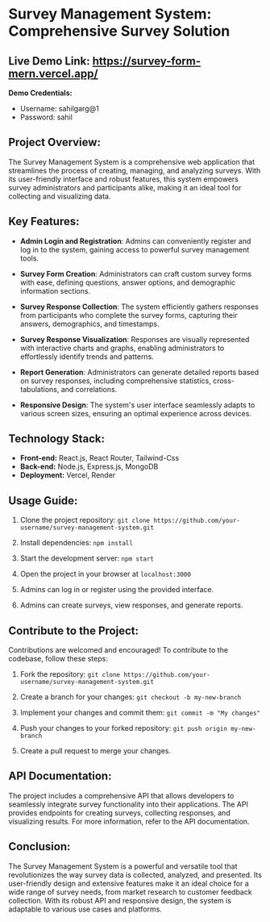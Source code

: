 
 # Survey Management System: Comprehensive Survey Solution

## Live Demo Link: https://survey-form-mern.vercel.app/

**Demo Credentials:**

* Username: sahilgarg@1
* Password: sahil


## Project Overview:

The Survey Management System is a comprehensive web application that streamlines the process of creating, managing, and analyzing surveys. With its user-friendly interface and robust features, this system empowers survey administrators and participants alike, making it an ideal tool for collecting and visualizing data.

## Key Features:

- **Admin Login and Registration**: Admins can conveniently register and log in to the system, gaining access to powerful survey management tools.

- **Survey Form Creation**: Administrators can craft custom survey forms with ease, defining questions, answer options, and demographic information sections.

- **Survey Response Collection**: The system efficiently gathers responses from participants who complete the survey forms, capturing their answers, demographics, and timestamps.

- **Survey Response Visualization**: Responses are visually represented with interactive charts and graphs, enabling administrators to effortlessly identify trends and patterns.

- **Report Generation**: Administrators can generate detailed reports based on survey responses, including comprehensive statistics, cross-tabulations, and correlations.

- **Responsive Design**: The system's user interface seamlessly adapts to various screen sizes, ensuring an optimal experience across devices.

## Technology Stack:

- **Front-end:** React.js, React Router, Tailwind-Css
- **Back-end:** Node.js, Express.js, MongoDB
- **Deployment:** Vercel, Render

## Usage Guide:

1. Clone the project repository: `git clone https://github.com/your-username/survey-management-system.git`

2. Install dependencies: `npm install`

3. Start the development server: `npm start`

4. Open the project in your browser at `localhost:3000`

5. Admins can log in or register using the provided interface.

6. Admins can create surveys, view responses, and generate reports.

## Contribute to the Project:

Contributions are welcomed and encouraged! To contribute to the codebase, follow these steps:

1. Fork the repository: `git clone https://github.com/your-username/survey-management-system.git`

2. Create a branch for your changes: `git checkout -b my-new-branch`

3. Implement your changes and commit them: `git commit -m "My changes"`

4. Push your changes to your forked repository: `git push origin my-new-branch`

5. Create a pull request to merge your changes.

## API Documentation:

The project includes a comprehensive API that allows developers to seamlessly integrate survey functionality into their applications. The API provides endpoints for creating surveys, collecting responses, and visualizing results. For more information, refer to the API documentation.

## Conclusion:

The Survey Management System is a powerful and versatile tool that revolutionizes the way survey data is collected, analyzed, and presented. Its user-friendly design and extensive features make it an ideal choice for a wide range of survey needs, from market research to customer feedback collection. With its robust API and responsive design, the system is adaptable to various use cases and platforms.